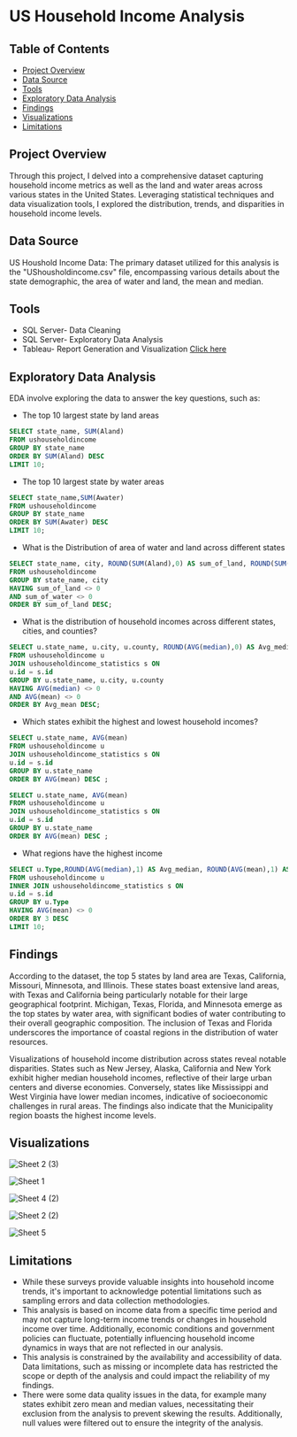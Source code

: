 # US Household Income Analysis

## Table of Contents

- [Project Overview](#project-overview)
- [Data Source](#data-source)
- [Tools](#tools)
- [Exploratory Data Analysis](#exploratory-data-analysis)
- [Findings](#findings)
- [Visualizations](#visualizations)
- [Limitations](#limitations)
  
## Project Overview
Through this project, I delved into a comprehensive dataset capturing household income metrics as well as the land and water areas across various states in the United States. Leveraging statistical techniques and data visualization tools, I explored the distribution, trends, and disparities in household income levels.
## Data Source
US Houshold Income Data: The primary dataset utilized for this analysis is the "UShousholdincome.csv" file, encompassing various details about the state demographic, the area of water and land, the mean and median.

## Tools
- SQL Server- Data Cleaning
- SQL Server- Exploratory Data Analysis
- Tableau- Report Generation and Visualization [Click here](https://public.tableau.com/app/profile/abimbola.ajayi8433/vizzes)

## Exploratory Data Analysis
EDA involve exploring the data to answer the key questions, such as:
- The top 10 largest state by land areas 
```sql
SELECT state_name, SUM(Aland)
FROM ushouseholdincome
GROUP BY state_name
ORDER BY SUM(Aland) DESC
LIMIT 10;
```
- The top 10 largest state by water areas
```sql
SELECT state_name,SUM(Awater)
FROM ushouseholdincome
GROUP BY state_name
ORDER BY SUM(Awater) DESC
LIMIT 10;
```
- What is the Distribution of area of water and land across different states 
```sql
SELECT state_name, city, ROUND(SUM(Aland),0) AS sum_of_land, ROUND(SUM(Awater),0) AS sum_of_water 
FROM ushouseholdincome
GROUP BY state_name, city
HAVING sum_of_land <> 0 
AND sum_of_water <> 0
ORDER BY sum_of_land DESC;
```
- What is the distribution of household incomes across different states, cities, and counties?
```sql
SELECT u.state_name, u.city, u.county, ROUND(AVG(median),0) AS Avg_median, ROUND(AVG(mean),0) AS Avg_mean
FROM ushouseholdincome u
JOIN ushouseholdincome_statistics s ON
u.id = s.id
GROUP BY u.state_name, u.city, u.county
HAVING AVG(median) <> 0
AND AVG(mean) <> 0
ORDER BY Avg_mean DESC;
```
- Which states exhibit the highest and lowest household incomes?
```sql
SELECT u.state_name, AVG(mean)
FROM ushouseholdincome u
JOIN ushouseholdincome_statistics s ON
u.id = s.id
GROUP BY u.state_name
ORDER BY AVG(mean) DESC ;

SELECT u.state_name, AVG(mean)
FROM ushouseholdincome u
JOIN ushouseholdincome_statistics s ON
u.id = s.id
GROUP BY u.state_name
ORDER BY AVG(mean) DESC ;
```
- What regions have the highest income

```sql
SELECT u.Type,ROUND(AVG(median),1) AS Avg_median, ROUND(AVG(mean),1) AS Avg_mean
FROM ushouseholdincome u
INNER JOIN ushouseholdincome_statistics s ON
u.id = s.id
GROUP BY u.Type
HAVING AVG(mean) <> 0
ORDER BY 3 DESC
LIMIT 10;
```
## Findings
According to the dataset, the top 5 states by land area are Texas, California, Missouri, Minnesota, and Illinois. These states boast extensive land areas, with Texas and California being particularly notable for their large geographical footprint.
Michigan, Texas, Florida, and Minnesota emerge as the top states by water area, with significant bodies of water contributing to their overall geographic composition. The inclusion of Texas and Florida underscores the importance of coastal regions in the distribution of water resources.


Visualizations of household income distribution across states reveal notable disparities. States such as New Jersey, Alaska, California and New York exhibit higher median household incomes, reflective of their large urban centers and diverse economies. Conversely, states like Mississippi and West Virginia have lower median incomes, indicative of socioeconomic challenges in rural areas. The findings also indicate that the Municipality region boasts the highest income levels.

## Visualizations

![Sheet 2 (3)](https://github.com/AbiAjayi/US-Household-Income/assets/167730368/f44f9418-9767-419c-8d0b-d34073256cec)

![Sheet 1](https://github.com/AbiAjayi/US-Household-Income/assets/167730368/0d90b77c-9728-40b1-bba0-3558f37995d0)

![Sheet 4 (2)](https://github.com/AbiAjayi/US-Household-Income/assets/167730368/3b12323b-9df5-4912-8221-03976c02e3a4)

![Sheet 2 (2)](https://github.com/AbiAjayi/US-Household-Income/assets/167730368/6f9f4000-e00f-4d48-b082-b2a025948806)

![Sheet 5](https://github.com/AbiAjayi/US-Household-Income/assets/167730368/59e40276-e71a-4e37-817c-0b9423f43cac)


## Limitations

- While these surveys provide valuable insights into household income trends, it's important to acknowledge potential limitations such as sampling errors and data collection methodologies.
- This analysis is based on income data from a specific time period and may not capture long-term income trends or changes in household income over time. Additionally, economic conditions and government policies can fluctuate, potentially influencing household income dynamics in ways that are not reflected in our analysis.
- This analysis is constrained by the availability and accessibility of data. Data limitations, such as missing or incomplete data has restricted the scope or depth of the analysis and could impact the reliability of my findings.
- There were some data quality issues in the data, for example many states exhibit zero mean and median values, necessitating their exclusion from the analysis to prevent skewing the results. Additionally, null values were filtered out to ensure the integrity of the analysis.









